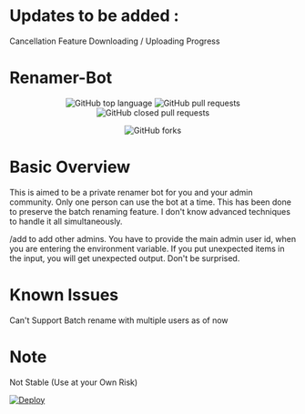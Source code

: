 # Updates to be added :
Cancellation Feature
Downloading / Uploading Progress



# Renamer-Bot
<p align="center" > <img alt="GitHub top language" src="https://img.shields.io/github/languages/top/Wolfy024/Renamer-Bot?style=plastic">
 <a> <img alt="GitHub pull requests" src="https://img.shields.io/github/issues-pr-raw/Wolfy024/Renamer-Bot?color=blue&label=Open%20PRs"> <img alt="GitHub closed pull requests" src="https://img.shields.io/github/issues-pr-closed-raw/Wolfy024/Renamer-Bot?color=blue&label=Closed%20PRs"> </a> </p>

<p align="center" > <img alt="GitHub forks" src="https://img.shields.io/github/forks/Wolfy024/Renamer-Bot?logoColor=blue&style=social"> </p>

# Basic Overview

This is aimed to be a private renamer bot for you and your admin community.
Only one person can use the bot at a time.
This has been done to preserve the batch renaming feature.
I don't know advanced techniques to handle it all simultaneously.

/add to add other admins.
You have to provide the main admin user id, when you are entering the environment variable.
If you put unexpected items in the input, you will get unexpected output. Don't be surprised.






# Known Issues
Can't Support Batch rename with multiple users as of now

# Note
Not Stable (Use at your Own Risk)


[![Deploy](https://www.herokucdn.com/deploy/button.svg)](https://heroku.com/deploy?template=https://github.com/Wolfy024/Renamer-Bot)


